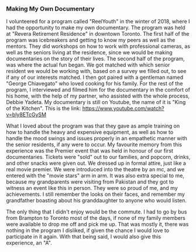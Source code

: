 ### Making My Own Documentary

I volunteered for a program called "ReelYouth" in the winter of 2018, where I had the opportunity to make my own documentary. The program was held at "Revera Retirement Residence" in downtown Toronto. The first half of the program was icebreakers and getting to know my peers as well as the mentors. They did workshops on how to work with professional cameras, as well as the seniors living at the residence, since we would be making documentaries on the story of their lives. The second half of the program, was where the actual fun began. We got matched with which senior resident we would be working with, based on a survey we filled out, to see if any of our interests matched. I then got paired with a gentleman named "George Chiavegato" who loved cooking for his family. For the rest of the program, I interviewed and filmed him for the documentary in the comfort of his home, with the help of my partner, who assisted with the whole process, Debbie Yadeta. My documentary is still on Youtube, the name of it is "King of the Kitchen". This is the link: https://www.youtube.com/watch?v=bly8ETcGySM

What I loved about the program was that they gave as ample training on how to handle the heavy and expensive equipment, as well as how to handle the mood swings and issues properly in an empathetic manner with the senior residents, if any were to occur. My favourite memory from this experience was the Premier event that was held in honour of our first documentaries. Tickets were "sold" out to our families, and popcorn, drinks, and other snacks were given out. We dressed up in formal attire, just like a real movie premier. We were introduced into the theatre by an mc, and we entered with the "movie stars" arm in arm. It was also extra special to me, because my grandparents were visiting from Pakistan and they got to witness an event like this in person. They were so proud of me, and my achievements. I still remember the looks on their faces, and remember my grandfather boasting about his granddaughter to anyone who would listen. 

The only thing that I didn't enjoy would be the commute. I had to go by bus from Brampton to Toronto most of the days, if none of my family members were available to drop me off and pick me up. That was mostly it, there was nothing in the program I disliked, if given the chance I would love to participate in it again. With that being said, I would also give this experience, an "A".